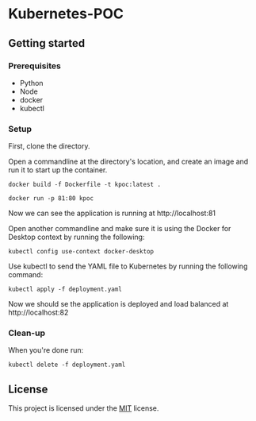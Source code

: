# Kubernetes-POC

## Getting started

### Prerequisites

- Python
- Node
- docker
- kubectl

### Setup

First, clone the directory.

Open a commandline at the directory's location, and create an image and run it to start up the container.

```commandline
docker build -f Dockerfile -t kpoc:latest .
```
```commandline
docker run -p 81:80 kpoc
```

Now we can see the application is running at http://localhost:81

Open another commandline and make sure it is using the Docker for Desktop context by running the following:

```commandline
kubectl config use-context docker-desktop
```

Use kubectl to send the YAML file to Kubernetes by running the following command:

```commandline
kubectl apply -f deployment.yaml
```

Now we should se the application is deployed and load balanced at http://localhost:82

### Clean-up

When you're done run:

```commandline
kubectl delete -f deployment.yaml
```

## License

This project is licensed under the [MIT](https://opensource.org/licenses/MIT) license.
